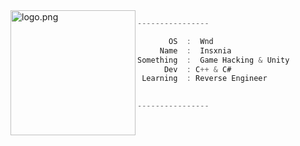 <img align="left" src="https://cdn.discordapp.com/attachments/1057383657733632182/1416537406567481374/caption-3.gif?ex=68d50c83&is=68d3bb03&hm=aee28aa13d22342b922776ea06cc5cb117498a2f5bd65124665d85daf7c8fdbf&" alt="logo.png" width="200" /> 

```csharp
----------------

       OS  :  Wnd
     Name  :  Insxnia
Something  :  Game Hacking & Unity
      Dev  : C++ & C# 
 Learning  : Reverse Engineer

    
----------------
```
